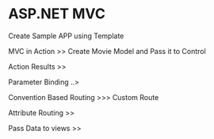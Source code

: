 # ASP.NET MVC

Create Sample APP using Template 

MVC in Action >>  Create Movie Model and Pass it to Control 

Action Results >>

Parameter Binding ..>

Convention Based Routing >>> Custom Route

Attribute Routing >>
 
Pass Data to views >>

